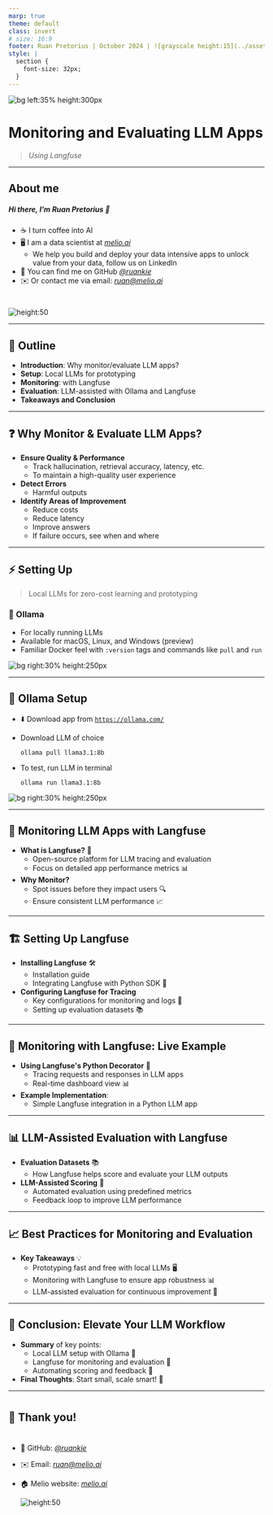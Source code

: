 ```yaml
---
marp: true
theme: default
class: invert
# size: 16:9
footer: Ruan Pretorius | October 2024 | ![grayscale height:15](../assets/melio-logo.svg)
style: |
  section {
    font-size: 32px;
  }
---
```


![bg left:35% height:300px](../assets/pyconza.png)

# Monitoring and Evaluating LLM Apps
> *Using Langfuse*

---

## About me

##### Hi there, I'm Ruan Pretorius 👋

- ☕ I turn coffee into AI
- 🖥 I am a data scientist at *[melio.ai](https://melio.ai/)*
  - We help you build and deploy your data intensive apps to unlock value from your data, follow us on LinkedIn
- 🔗 You can find me on GitHub *[@ruankie](https://github.com/ruankie)*
- ✉️ Or contact me via email: *ruan@melio.ai*

#

![height:50](../assets/melio-logo.svg)

---

## 🚏 Outline

- **Introduction**: Why monitor/evaluate LLM apps?
- **Setup**: Local LLMs for prototyping
- **Monitoring**: with Langfuse
- **Evaluation**: LLM-assisted with Ollama and Langfuse
- **Takeaways and Conclusion**

---

## ❓ Why Monitor & Evaluate LLM Apps?

- **Ensure Quality & Performance**
  - Track hallucination, retrieval accuracy, latency, etc.
  - To maintain a high-quality user experience
- **Detect Errors**
  - Harmful outputs
- **Identify Areas of Improvement**
  - Reduce costs
  - Reduce latency
  - Improve answers
  - If failure occurs, see when and where

---

## ⚡ Setting Up

> Local LLMs for zero-cost learning and prototyping

### 🦙 Ollama

- For locally running LLMs
- Available for macOS, Linux, and Windows (preview)
- Familiar Docker feel with `:version` tags and commands like `pull` and `run`

![bg right:30% height:250px](../assets/ollama.png)

---

## 🦙 Ollama Setup

- ⬇️ Download app from [`https://ollama.com/`](https://ollama.com/)
- Download LLM of choice

  ```shell
  ollama pull llama3.1:8b
  ```

- To test, run LLM in terminal

  ```shell
  ollama run llama3.1:8b
  ```
  
![bg right:30% height:250px](../assets/ollama.png)

---

## 🧰 Monitoring LLM Apps with Langfuse

- **What is Langfuse?** 🚀
  - Open-source platform for LLM tracing and evaluation
  - Focus on detailed app performance metrics 📊
- **Why Monitor?**
  - Spot issues before they impact users 🔍
  - Ensure consistent LLM performance 📈
---

## 🏗️ Setting Up Langfuse

- **Installing Langfuse** 🛠️
  - Installation guide
  - Integrating Langfuse with Python SDK 🐍
- **Configuring Langfuse for Tracing**
  - Key configurations for monitoring and logs 📝
  - Setting up evaluation datasets 📚
---

## 🎯 Monitoring with Langfuse: Live Example

- **Using Langfuse's Python Decorator** 🔄
  - Tracing requests and responses in LLM apps
  - Real-time dashboard view 📊
- **Example Implementation**:
  - Simple Langfuse integration in a Python LLM app
---

## 📊 LLM-Assisted Evaluation with Langfuse

- **Evaluation Datasets** 📚
  - How Langfuse helps score and evaluate your LLM outputs
- **LLM-Assisted Scoring** 🎯
  - Automated evaluation using predefined metrics
  - Feedback loop to improve LLM performance
---

## 📈 Best Practices for Monitoring and Evaluation

- **Key Takeaways** 💡
  - Prototyping fast and free with local LLMs 🖥️
  - Monitoring with Langfuse to ensure app robustness 📊
  - LLM-assisted evaluation for continuous improvement 🔁
---

## 🎉 Conclusion: Elevate Your LLM Workflow

- **Summary** of key points:
  - Local LLM setup with Ollama 🚀
  - Langfuse for monitoring and evaluation 🧰
  - Automating scoring and feedback 📝
- **Final Thoughts**: Start small, scale smart! 🌟
---

#

## <!--fit--> 🐍 Thank you!

#

- 🔗 GitHub: *[@ruankie](https://github.com/ruankie)*
- ✉️ Email: *ruan@melio.ai*
- 🏠 Melio website: *[melio.ai](https://melio.ai)*

  ![height:50](../assets/melio-logo.svg)